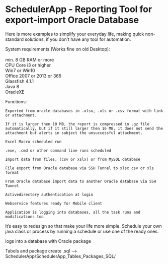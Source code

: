 # SchedulerApp - Reporting Tool for export-import Oracle Database

Here is more examples to simplify your everyday life, making quick non-standard solutions, if you don’t have any tool for automation.

System requirements (Works fine on old Desktop):<br><br>
	min. 8 GB RAM or more<br>
	CPU Core i3 or higher<br>
	Win7 or Win10<br>
	Office 2007 or 2013 or 365<br>
	Glassfish 4.1.1<br>
	Java 8<br>
	OracleXE<br>

Functions:

	Exported from oracle databases in .xlsx, .xls or .csv format with link or attachment.

	If it is larger then 10 MB, the report is compressed in .gz file automatically, but if it still larger then 16 MB, it does not send the attachment but alerts in subject the unsuccessful attachment.

	Excel Macro scheduled run

	.exe, .cmd or other command line runs scheduled

	Import data from files, (csv or xslx) or from MySQL database

	File export from Oracle database via SSH Tunnel to xlsx csv or xls format

	From Oracle database import data to another Oracle database via SSH Tunnel

	Activedirectory authentication at login

	Webservice features ready for Mobile client

	Application is logging into databases, all the task runs and modifications too

It’s easy to redesign so that make your life more simple. Schedule your own java class or process by running a schedule or use one of the ready ones.


logs into a database with Oracle package

Tabels and package create .sql --> SchedulerApp/SchedulerApp_Tables_Packages_SQL/
